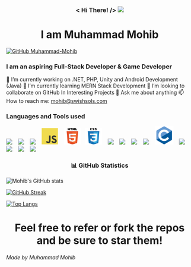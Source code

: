 <h3 align="center">
    < Hi There! /> <img src="https://raw.githubusercontent.com/MartinHeinz/MartinHeinz/master/wave.gif" width="30px">
</h3>

<h1 align="center">
    I am Muhammad Mohib
</h1>

[![GitHub Muhammad-Mohib](https://img.shields.io/github/followers/Muhammad-Mohib?label=follow&style=social)](https://github.com/Muhammad-Mohib)


<h3>
    I am an aspiring Full-Stack Developer & Game Developer
</h3>

🔭 I’m currently working on .NET, PHP, Unity and Android Development (Java)
🌱 I’m currently learning MERN Stack Development
👯 I’m looking to collaborate on GitHub In Interesting Projects
💬 Ask me about anything
📫 How to reach me: mohib@swishsols.com

<h3>
    Languages and Tools used
</h3>

<img width="45px" padding="10px" src="https://code.visualstudio.com/assets/images/code-stable-white.png" /> &nbsp;&nbsp;
<img width="45px" src="https://cdn.discordapp.com/attachments/873792024682307585/873952168179281960/UHqP0Hyalcn6Tqx5oAAAAASUVORK5CYII.png" /> &nbsp;&nbsp;
<img width="45px" src="https://upload.wikimedia.org/wikipedia/commons/thumb/3/3f/Git_icon.svg/1024px-Git_icon.svg.png" /> &nbsp;&nbsp;
<img width="45px" src="https://raw.githubusercontent.com/devicons/devicon/master/icons/javascript/javascript-original.svg" /> &nbsp;&nbsp;
<img width="45px" src="https://raw.githubusercontent.com/devicons/devicon/master/icons/html5/html5-original-wordmark.svg" /> &nbsp;
<img width="45px" src="https://raw.githubusercontent.com/devicons/devicon/master/icons/css3/css3-original-wordmark.svg" /> &nbsp;&nbsp;
<img width="50px" src="https://cdn.iconscout.com/icon/free/png-512/react-1-282599.png" /> &nbsp;&nbsp;
<img width="50px" src="https://upload.wikimedia.org/wikipedia/commons/thumb/8/8e/Nextjs-logo.svg/1200px-Nextjs-logo.svg.png" /> &nbsp;&nbsp;
<img width="50px" src="https://img.icons8.com/color/452/nodejs.png" /> &nbsp;&nbsp;
<img width="50px" src="https://cdn3.iconfinder.com/data/icons/logos-and-brands-adobe/512/267_Python-512.png" /> &nbsp;&nbsp;
<img width="50px" src="https://raw.githubusercontent.com/devicons/devicon/master/icons/c/c-original.svg" /> &nbsp;&nbsp;
<img width="50px" src="https://e7.pngegg.com/pngimages/929/60/png-clipart-net-framework-c-net-core-software-framework-mono-studio-purple-studio.png" /> &nbsp;&nbsp;
<img width="50px" src="https://upload.wikimedia.org/wikipedia/commons/thumb/e/ee/.NET_Core_Logo.svg/2048px-.NET_Core_Logo.svg.png" /> &nbsp;&nbsp;
<img width="50px" src="https://www.php.net/images/logos/new-php-logo.svg" /> &nbsp;&nbsp;
<img width="50px" src="https://1000logos.net/wp-content/uploads/2016/10/Android-Logo.png" /> &nbsp;&nbsp;

<h3 align="center">
   📊 GitHub Statistics
</h3>

![Mohib's GitHub stats](https://github-readme-stats.vercel.app/api?username=Muhammad-Mohib&show_icons=true&theme=tokyonight)

[![GitHub Streak](https://github-readme-streak-stats.herokuapp.com/?user=Muhammad-Mohib&theme=highcontrast)](https://git.io/streak-stats)

[![Top Langs](https://github-readme-stats.vercel.app/api/top-langs/?username=Muhammad-Mohib&show_icons=true&theme=dracula&layout=compact)](https://github.com/anuraghazra/github-readme-stats)

<h1 align="center">
    Feel free to refer or fork the repos and be sure to star them!
</h1>

<h6 align="left">
    Made by Muhammad Mohib
</h6>




